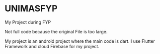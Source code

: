# UNIMASFYP
My Project during FYP

Not full code because the original File is too large.

My project is an android project where the main code is dart. I use Flutter Framework and cloud Firebase for my project. 

